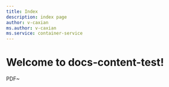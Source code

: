 ```yaml
---
title: Index
description: index page
author: v-caxian
ms.author: v-caxian
ms.service: container-service
---
```


# Welcome to docs-content-test!

PDF~
